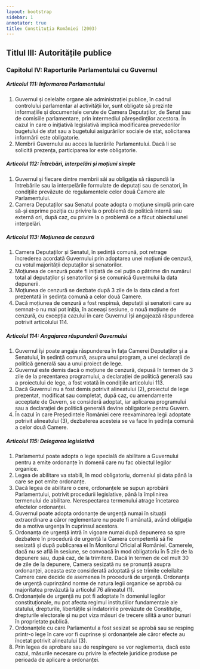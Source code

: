 ```yaml
---
layout: bootstrap
sidebar: 1
annotator: true
title: Constituția României (2003)
---
```


## Titlul III: Autoritățile publice

### Capitolul IV: Raporturile Parlamentului cu Guvernul

##### **Articolul 111**: *Informarea Parlamentului*

1. Guvernul și celelalte organe ale administrației publice, în cadrul controlului parlamentar al activității lor, sunt obligate să prezinte informațiile și documentele cerute de Camera Deputaților, de Senat sau de comisiile parlamentare, prin intermediul păreședinților acestora. În cazul în care o inițiativă legislativă implică modificarea prevederilor bugetului de stat sau a bugetului asigurărilor sociale de stat, solicitarea informării este obligatorie.
1. Membrii Guvernului au acces la lucrările Parlamentului. Dacă li se solicită prezența, participarea lor este obligatorie.

##### **Articolul 112**: *Întrebări, interpelări și moțiuni simple*

1. Guvernul și fiecare dintre membrii săi au obligația să răspundă la întrebările sau la interpelările formulate de deputați sau de senatori, în condițiile prevăzute de regulamentele celor două Camere ale Parlamentului.
1. Camera Deputaților sau Senatul poate adopta o moțiune simplă prin care să-și exprime poziția cu privire la o problemă de politică internă sau externă ori, după caz, cu privire la o problemă ce a făcut obiectul unei interpelări.

##### **Articolul 113**: *Moțiunea de cenzură*

1. Camera Deputaților și Senatul, în ședință comună, pot retrage încrederea acordată Guvernului prin adoptarea unei moțiuni de cenzură, cu votul majorității deputaților și senatorilor.
1. Moțiunea de cenzură poate fi inițiată de cel puțin o pătrime din numărul total al deputaților și senatorilor și se comunică Guvernului la data depunerii.
1. Moțiunea de cenzură se dezbate după 3 zile de la data când a fost prezentată în ședința comună a celor două Camere.
1. Dacă moțiunea de cenzură a fost respinsă, deputații și senatorii care au semnat-o nu mai pot iniția, în aceeași sesiune, o nouă moțiune de cenzură, cu excepția cazului în care Guvernul își angajează răspunderea potrivit articolului 114.

##### **Articolul 114**: *Angajarea răspunderii Guvernului*

1. Guvernul își poate angaja răspunderea în fața Camerei Deputaților și a Senatului, în ședință comună, asupra unui program, a unei declarații de politică generală sau a unui proiect de lege.
1. Guvernul este demis dacă o moțiune de cenzură, depusă în termen de 3 zile de la prezentarea programului, a declarației de politică generală sau a proiectului de lege, a fost votată în condițiile articolului 113.
1. Dacă Guvernul nu a fost demis potrivit alineatului (2), proiectul de lege prezentat, modificat sau completat, după caz, cu amendamente acceptate de Guvern, se consideră adoptat, iar aplicarea programului sau a declarației de politică generală devine obligatorie pentru Guvern.
1. În cazul în care Președintele României cere reexaminarea legii adoptate potrivit alineatului (3), dezbaterea acesteia se va face în ședința comună a celor două Camere.


##### **Articolul 115**: *Delegarea legislativă*

1. Parlamentul poate adopta o lege specială de abilitare a Guvernului pentru a emite ordonanțe în domenii care nu fac obiectul legilor organice.
1. Legea de abilitare va stabili, în mod obligatoriu, domeniul și data până la care se pot emite ordonanțe.
1. Dacă legea de abilitare o cere, ordonanțele se supun aprobării Parlamentului, potrivit procedurii legislative, până la împlinirea termenului de abilitare. Nerespectarea termenului atrage încetarea efectelor ordonanței.
1. Guvernul poate adopta ordonanțe de urgență numai în situații extraordinare a căror reglementare nu poate fi amânată, având obligația de a motiva urgența în cuprinsul acestora.
1. Ordonanța de urgență intră în vigoare numai după depunerea sa spre dezbatere în procedură de urgență la Camera competentă să fie sesizată și după publicarea ei în Monitorul Oficial al României. Camerele, dacă nu se află în sesiune, se convoacă în mod obligatoriu în 5 zile de la depunere sau, după caz, de la trimitere. Dacă în termen de cel mult 30 de zile de la depunere, Camera sesizată nu se pronunță asupra ordonanței, aceasta este considerată adoptată și se trimite celeilalte Camere care decide de asemenea în procedură de urgență. Ordonanța de urgență cuprinzând norme de natura legii organice se aprobă cu majoritatea prevăzută la articolul 76 alineatul (1).
1. Ordonanțele de urgență nu pot fi adoptate în domeniul legilor constituționale, nu pot afecta regimul instituțiilor fundamentale ale statului, drepturile, libertățile și îndatoririle prevăzute de Constituție, drepturile electorale și nu pot viza măsuri de trecere silită a unor bunuri în proprietate publică.
1. Ordonanțele cu care Parlamentul a fost sesizat se aprobă sau se resping printr-o lege în care vor fi cuprinse și ordonanțele ale căror efecte au încetat potrivit alineatului (3).
1. Prin legea de aprobare sau de respingere se vor reglementa, dacă este cazul, măsurile necesare cu privire la efectele juridice produse pe perioada de aplicare a ordonanței.